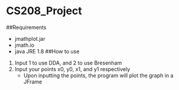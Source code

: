 # CS208_Project
##Requirements
* jmathplot.jar
* jmath.io
* java JRE 1.8
##How to use
1. Input 1 to use DDA, and 2 to use Bresenham
2. Input your points x0, y0, x1, and y1 respectively
   - Upon inputting the points, the program will plot the graph in a JFrame